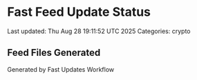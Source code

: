 # Fast Feed Update Status
Last updated: Thu Aug 28 19:11:52 UTC 2025
Categories: crypto

## Feed Files Generated

Generated by Fast Updates Workflow
